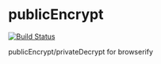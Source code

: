 publicEncrypt
===

[![Build Status](https://travis-ci.org/crypto-browserify/publicEncrypt.svg)](https://travis-ci.org/crypto-browserify/publicEncrypt)

publicEncrypt/privateDecrypt for browserify
